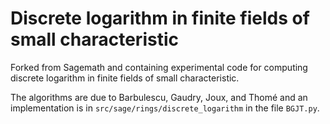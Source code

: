 # Discrete logarithm in finite fields of small characteristic

Forked from Sagemath and containing experimental code for computing
discrete logarithm in finite fields of small characteristic.

The algorithms are due to Barbulescu, Gaudry, Joux, and Thomé and an
implementation is in `src/sage/rings/discrete_logarithm` in the file
`BGJT.py`.
